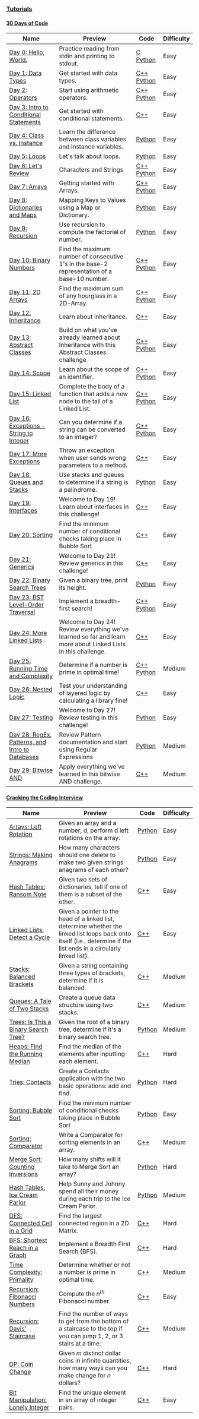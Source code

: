 ### [Tutorials](https://www.hackerrank.com/domains/tutorials)

#### [30 Days of Code](https://www.hackerrank.com/domains/tutorials/30-days-of-code)

Name | Preview | Code | Difficulty
---- | ------- | ---- | ----------
[Day 0: Hello, World.](https://www.hackerrank.com/challenges/30-hello-world)|Practice reading from stdin and printing to stdout.|[C](30-days-of-code/30-hello-world.c) [Python](30-days-of-code/30-hello-world.py)|Easy
[Day 1: Data Types](https://www.hackerrank.com/challenges/30-data-types)|Get started with data types.|[C++](30-days-of-code/30-data-types.cpp) [Python](30-days-of-code/30-data-types.py)|Easy
[Day 2: Operators](https://www.hackerrank.com/challenges/30-operators)|Start using arithmetic operators.|[C++](30-days-of-code/30-operators.cpp) [Python](30-days-of-code/30-operators.py)|Easy
[Day 3: Intro to Conditional Statements](https://www.hackerrank.com/challenges/30-conditional-statements)|Get started with conditional statements.|[C++](30-days-of-code/30-conditional-statements.cpp)|Easy
[Day 4: Class vs. Instance](https://www.hackerrank.com/challenges/30-class-vs-instance)|Learn the difference between class variables and instance variables.|[Python](30-days-of-code/30-class-vs-instance.py)|Easy
[Day 5: Loops](https://www.hackerrank.com/challenges/30-loops)|Let's talk about loops.|[Python](30-days-of-code/30-loops.py)|Easy
[Day 6: Let's Review](https://www.hackerrank.com/challenges/30-review-loop)|Characters and Strings|[C++](30-days-of-code/30-review-loop.cpp) [Python](30-days-of-code/30-review-loop.py)|Easy
[Day 7: Arrays](https://www.hackerrank.com/challenges/30-arrays)|Getting started with Arrays.|[C++](30-days-of-code/30-arrays.cpp) [Python](30-days-of-code/30-arrays.py)|Easy
[Day 8: Dictionaries and Maps](https://www.hackerrank.com/challenges/30-dictionaries-and-maps)|Mapping Keys to Values using a Map or Dictionary.|[Python](30-days-of-code/30-dictionaries-and-maps.py)|Easy
[Day 9: Recursion](https://www.hackerrank.com/challenges/30-recursion)|Use recursion to compute the factorial of number.|[Python](30-days-of-code/30-recursion.py)|Easy
[Day 10: Binary Numbers](https://www.hackerrank.com/challenges/30-binary-numbers)|Find the maximum number of consecutive 1's in the base-2 representation of a base-10 number.|[C++](30-days-of-code/30-binary-numbers.cpp) [Python](30-days-of-code/30-binary-numbers.py)|Easy
[Day 11: 2D Arrays](https://www.hackerrank.com/challenges/30-2d-arrays)|Find the maximum sum of any hourglass in a 2D-Array.|[C++](30-days-of-code/30-2d-arrays.cpp) [Python](30-days-of-code/30-2d-arrays.py)|Easy
[Day 12: Inheritance](https://www.hackerrank.com/challenges/30-inheritance)|Learn about inheritance.|[C++](30-days-of-code/30-inheritance.cpp)|Easy
[Day 13: Abstract Classes](https://www.hackerrank.com/challenges/30-abstract-classes)|Build on what you've already learned about Inheritance with this Abstract Classes challenge|[C++](30-days-of-code/30-abstract-classes.cpp) [Python](30-days-of-code/30-abstract-classes.py)|Easy
[Day 14: Scope](https://www.hackerrank.com/challenges/30-scope)|Learn about the scope of an identifier.|[C++](30-days-of-code/30-scope.cpp) [Python](30-days-of-code/30-scope.py)|Easy
[Day 15: Linked List](https://www.hackerrank.com/challenges/30-linked-list)|Complete the body of a function that adds a new node to the tail of a Linked List.|[C++](30-days-of-code/30-linked-list.cpp) [Python](30-days-of-code/30-linked-list.py)|Easy
[Day 16: Exceptions - String to Integer](https://www.hackerrank.com/challenges/30-exceptions-string-to-integer)|Can you determine if a string can be converted to an integer?|[C++](30-days-of-code/30-exceptions-string-to-integer.cpp) [Python](30-days-of-code/30-exceptions-string-to-integer.py)|Easy
[Day 17: More Exceptions](https://www.hackerrank.com/challenges/30-more-exceptions)|Throw an exception when user sends wrong parameters to a method.|[C++](30-days-of-code/30-more-exceptions.cpp)|Easy
[Day 18: Queues and Stacks](https://www.hackerrank.com/challenges/30-queues-stacks)|Use stacks and queues to determine if a string is a palindrome.|[Python](30-days-of-code/30-queues-stacks.py)|Easy
[Day 19: Interfaces](https://www.hackerrank.com/challenges/30-interfaces)|Welcome to Day 19! Learn about interfaces in this challenge!|[C++](30-days-of-code/30-interfaces.cpp)|Easy
[Day 20: Sorting](https://www.hackerrank.com/challenges/30-sorting)|Find the minimum number of conditional checks taking place in Bubble Sort|[C++](30-days-of-code/30-sorting.cpp)|Easy
[Day 21: Generics](https://www.hackerrank.com/challenges/30-generics)|Welcome to Day 21! Review generics in this challenge!|[C++](30-days-of-code/30-generics.cpp)|Easy
[Day 22: Binary Search Trees](https://www.hackerrank.com/challenges/30-binary-search-trees)|Given a binary tree, print its height.|[Python](30-days-of-code/30-binary-search-trees.py)|Easy
[Day 23: BST Level-Order Traversal](https://www.hackerrank.com/challenges/30-binary-trees)|Implement a breadth-first search!|[C++](30-days-of-code/30-binary-trees.cpp) [Python](30-days-of-code/30-binary-trees.py)|Easy
[Day 24: More Linked Lists](https://www.hackerrank.com/challenges/30-linked-list-deletion)|Welcome to Day 24! Review everything we've learned so far and learn more about Linked Lists in this challenge.|[C++](30-days-of-code/30-linked-list-deletion.cpp)|Easy
[Day 25: Running Time and Complexity](https://www.hackerrank.com/challenges/30-running-time-and-complexity)|Determine if a number is prime in optimal time!|[C++](30-days-of-code/30-running-time-and-complexity.cpp) [Python](30-days-of-code/30-running-time-and-complexity.py)|Medium
[Day 26: Nested Logic](https://www.hackerrank.com/challenges/30-nested-logic)|Test your understanding of layered logic by calculating a library fine!|[C++](30-days-of-code/30-nested-logic.cpp)|Easy
[Day 27: Testing](https://www.hackerrank.com/challenges/30-testing)|Welcome to Day 27! Review testing in this challenge!|[Python](30-days-of-code/30-testing.py)|Easy
[Day 28: RegEx, Patterns, and Intro to Databases](https://www.hackerrank.com/challenges/30-regex-patterns)|Review Pattern documentation and start using Regular Expressions|[Python](30-days-of-code/30-regex-patterns.py)|Medium
[Day 29: Bitwise AND](https://www.hackerrank.com/challenges/30-bitwise-and)|Apply everything we've learned in this bitwise AND challenge.|[C++](30-days-of-code/30-bitwise-and.cpp)|Medium
#### [Cracking the Coding Interview](https://www.hackerrank.com/domains/tutorials/cracking-the-coding-interview)

Name | Preview | Code | Difficulty
---- | ------- | ---- | ----------
[Arrays: Left Rotation](https://www.hackerrank.com/challenges/ctci-array-left-rotation)|Given an array and a number, d, perform d left rotations on the array.|[Python](cracking-the-coding-interview/ctci-array-left-rotation.py)|Easy
[Strings: Making Anagrams](https://www.hackerrank.com/challenges/ctci-making-anagrams)|How many characters should one delete to make two given strings anagrams of each other?|[Python](cracking-the-coding-interview/ctci-making-anagrams.py)|Easy
[Hash Tables: Ransom Note](https://www.hackerrank.com/challenges/ctci-ransom-note)|Given two sets of dictionaries, tell if one of them is a subset of the other.|[C++](cracking-the-coding-interview/ctci-ransom-note.cpp)|Easy
[Linked Lists: Detect a Cycle](https://www.hackerrank.com/challenges/ctci-linked-list-cycle)|Given a pointer to the head of a linked list, determine whether the linked list loops back onto itself (i.e., determine if the list ends in a circularly linked list).|[C++](cracking-the-coding-interview/ctci-linked-list-cycle.cpp)|Easy
[Stacks: Balanced Brackets](https://www.hackerrank.com/challenges/ctci-balanced-brackets)|Given a string containing three types of brackets, determine if it is balanced.|[C++](cracking-the-coding-interview/ctci-balanced-brackets.cpp)|Medium
[Queues: A Tale of Two Stacks](https://www.hackerrank.com/challenges/ctci-queue-using-two-stacks)|Create a queue data structure using two stacks.|[C++](cracking-the-coding-interview/ctci-queue-using-two-stacks.cpp)|Medium
[Trees: Is This a Binary Search Tree?](https://www.hackerrank.com/challenges/ctci-is-binary-search-tree)|Given the root of a binary tree, determine if it's a binary search tree.|[Python](cracking-the-coding-interview/ctci-is-binary-search-tree.py)|Medium
[Heaps: Find the Running Median](https://www.hackerrank.com/challenges/ctci-find-the-running-median)|Find the median of the elements after inputting each element.|[C++](cracking-the-coding-interview/ctci-find-the-running-median.cpp)|Hard
[Tries: Contacts](https://www.hackerrank.com/challenges/ctci-contacts)|Create a Contacts application with the two basic operations: add and find.|[Python](cracking-the-coding-interview/ctci-contacts.py)|Hard
[Sorting: Bubble Sort](https://www.hackerrank.com/challenges/ctci-bubble-sort)|Find the minimum number of conditional checks taking place in Bubble Sort|[Python](cracking-the-coding-interview/ctci-bubble-sort.py)|Easy
[Sorting: Comparator](https://www.hackerrank.com/challenges/ctci-comparator-sorting)|Write a Comparator for sorting elements in an array.|[C++](cracking-the-coding-interview/ctci-comparator-sorting.cpp)|Medium
[Merge Sort: Counting Inversions](https://www.hackerrank.com/challenges/ctci-merge-sort)|How many shifts will it take to Merge Sort an array?|[Python](cracking-the-coding-interview/ctci-merge-sort.py)|Hard
[Hash Tables: Ice Cream Parlor](https://www.hackerrank.com/challenges/ctci-ice-cream-parlor)|Help Sunny and Johnny spend all their money during each trip to the Ice Cream Parlor.|[Python](cracking-the-coding-interview/ctci-ice-cream-parlor.py)|Medium
[DFS: Connected Cell in a Grid](https://www.hackerrank.com/challenges/ctci-connected-cell-in-a-grid)|Find the largest connected region in a 2D Matrix.|[C++](cracking-the-coding-interview/ctci-connected-cell-in-a-grid.cpp)|Hard
[BFS: Shortest Reach in a Graph](https://www.hackerrank.com/challenges/ctci-bfs-shortest-reach)|Implement a Breadth First Search (BFS).|[C++](cracking-the-coding-interview/ctci-bfs-shortest-reach.cpp)|Hard
[Time Complexity: Primality](https://www.hackerrank.com/challenges/ctci-big-o)|Determine whether or not a number is prime in optimal time.|[C++](cracking-the-coding-interview/ctci-big-o.cpp)|Medium
[Recursion: Fibonacci Numbers](https://www.hackerrank.com/challenges/ctci-fibonacci-numbers)|Compute the $n^{th}$ Fibonacci number.|[C++](cracking-the-coding-interview/ctci-fibonacci-numbers.cpp)|Easy
[Recursion: Davis' Staircase](https://www.hackerrank.com/challenges/ctci-recursive-staircase)|Find the number of ways to get from the bottom of a staircase to the top if you can jump 1, 2, or 3 stairs at a time.|[C++](cracking-the-coding-interview/ctci-recursive-staircase.cpp)|Medium
[DP: Coin Change](https://www.hackerrank.com/challenges/ctci-coin-change)|Given $m$ distinct dollar coins in infinite quantities, how many ways can you make change for $n$ dollars?|[C++](cracking-the-coding-interview/ctci-coin-change.cpp)|Hard
[Bit Manipulation: Lonely Integer](https://www.hackerrank.com/challenges/ctci-lonely-integer)|Find the unique element in an array of integer pairs.|[C++](cracking-the-coding-interview/ctci-lonely-integer.cpp)|Easy

